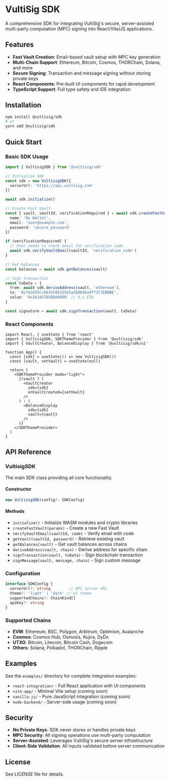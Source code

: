 # VultiSig SDK

A comprehensive SDK for integrating VultiSig's secure, server-assisted multi-party computation (MPC) signing into React/Vite/JS applications.

## Features

- **Fast Vault Creation**: Email-based vault setup with MPC key generation
- **Multi-Chain Support**: Ethereum, Bitcoin, Cosmos, THORChain, Solana, and more
- **Secure Signing**: Transaction and message signing without storing private keys
- **React Components**: Pre-built UI components for rapid development
- **TypeScript Support**: Full type safety and IDE integration

## Installation

```bash
npm install @vultisig/sdk
# or
yarn add @vultisig/sdk
```

## Quick Start

### Basic SDK Usage

```typescript
import { VultisigSDK } from '@vultisig/sdk'

// Initialize SDK
const sdk = new VultisigSDK({
  serverUrl: 'https://api.vultisig.com'
})

await sdk.initialize()

// Create Fast Vault
const { vault, vaultId, verificationRequired } = await sdk.createFastVault({
  name: 'My Wallet',
  email: 'user@example.com',
  password: 'secure_password'
})

if (verificationRequired) {
  // User needs to check email for verification code
  await sdk.verifyVaultEmail(vaultId, 'verification_code')
}

// Get balances
const balances = await sdk.getBalances(vault)

// Sign transaction
const txData = {
  from: await sdk.deriveAddress(vault, 'ethereum'),
  to: '0x742d35Cc6635C0532925a3b8D4ba9ff3C7EBBBE',
  value: '0x16345785D8A0000' // 0.1 ETH
}

const signature = await sdk.signTransaction(vault, txData)
```

### React Components

```tsx
import React, { useState } from 'react'
import { VultisigSDK, SDKThemeProvider } from '@vultisig/sdk'
import { VaultCreator, BalanceDisplay } from '@vultisig/sdk/ui'

function App() {
  const [sdk] = useState(() => new VultisigSDK())
  const [vault, setVault] = useState(null)

  return (
    <SDKThemeProvider mode="light">
      {!vault ? (
        <VaultCreator 
          sdk={sdk}
          onVaultCreated={setVault}
        />
      ) : (
        <BalanceDisplay 
          sdk={sdk}
          vault={vault}
        />
      )}
    </SDKThemeProvider>
  )
}
```

## API Reference

### VultisigSDK

The main SDK class providing all core functionality.

#### Constructor

```typescript
new VultisigSDK(config?: SDKConfig)
```

#### Methods

- `initialize()` - Initialize WASM modules and crypto libraries
- `createFastVault(params)` - Create a new Fast Vault
- `verifyVaultEmail(vaultId, code)` - Verify email with code
- `getVault(vaultId, password)` - Retrieve existing vault
- `getBalances(vault)` - Get vault balances across chains
- `deriveAddress(vault, chain)` - Derive address for specific chain
- `signTransaction(vault, txData)` - Sign blockchain transaction
- `signMessage(vault, message, chain)` - Sign custom message

### Configuration

```typescript
interface SDKConfig {
  serverUrl?: string        // API server URL
  theme?: 'light' | 'dark' // UI theme
  supportedChains?: ChainKind[]
  apiKey?: string
}
```

### Supported Chains

- **EVM**: Ethereum, BSC, Polygon, Arbitrum, Optimism, Avalanche
- **Cosmos**: Cosmos Hub, Osmosis, Kujira, DyDx
- **UTXO**: Bitcoin, Litecoin, Bitcoin Cash, Dogecoin
- **Others**: Solana, Polkadot, THORChain, Ripple

## Examples

See the `examples/` directory for complete integration examples:

- `react-integration/` - Full React application with UI components
- `vite-app/` - Minimal Vite setup (coming soon)
- `vanilla-js/` - Pure JavaScript integration (coming soon)
- `node-backend/` - Server-side usage (coming soon)

## Security

- **No Private Keys**: SDK never stores or handles private keys
- **MPC Security**: All signing operations use multi-party computation
- **Server-Assisted**: Leverages VultiSig's secure server infrastructure
- **Client-Side Validation**: All inputs validated before server communication

## License

See LICENSE file for details.